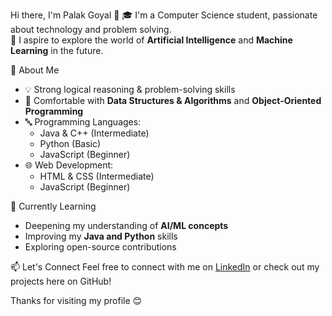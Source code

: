 Hi there, I'm Palak Goyal 👋
🎓 I'm a Computer Science student, passionate about technology and problem solving.  
🚀 I aspire to explore the world of **Artificial Intelligence** and **Machine Learning** in the future.

🧠 About Me
- 💡 Strong logical reasoning & problem-solving skills  
- 🧩 Comfortable with **Data Structures & Algorithms** and **Object-Oriented Programming**  
- 🔤 Programming Languages:
  - Java & C++ (Intermediate)
  - Python (Basic)
  - JavaScript (Beginner)
- 🌐 Web Development:
  - HTML & CSS (Intermediate)
  - JavaScript (Beginner)

🌱 Currently Learning
- Deepening my understanding of **AI/ML concepts**  
- Improving my **Java and Python** skills  
- Exploring open-source contributions

📫 Let's Connect
Feel free to connect with me on [LinkedIn](#www.linkedin.com/in/palak-goyal16/) or check out my projects here on GitHub!

Thanks for visiting my profile 😊
